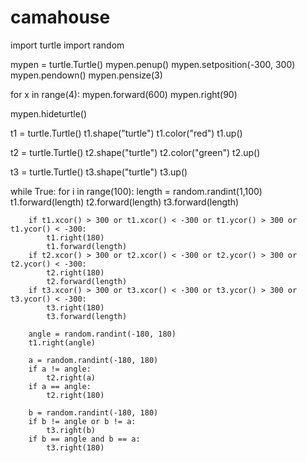 # camahouse

import turtle
import random

mypen = turtle.Turtle()
mypen.penup()
mypen.setposition(-300, 300)
mypen.pendown()
mypen.pensize(3)

for x in range(4):
    mypen.forward(600)
    mypen.right(90)

mypen.hideturtle()

t1 = turtle.Turtle()
t1.shape("turtle")
t1.color("red")
t1.up()

t2 = turtle.Turtle()
t2.shape("turtle")
t2.color("green")
t2.up()

t3 = turtle.Turtle()
t3.shape("turtle")
t3.up()

while True:
    for i in range(100):
        length = random.randint(1,100)
        t1.forward(length)
        t2.forward(length)
        t3.forward(length)

        if t1.xcor() > 300 or t1.xcor() < -300 or t1.ycor() > 300 or t1.ycor() < -300:
            t1.right(180)
            t1.forward(length)
        if t2.xcor() > 300 or t2.xcor() < -300 or t2.ycor() > 300 or t2.ycor() < -300:
            t2.right(180)
            t2.forward(length)
        if t3.xcor() > 300 or t3.xcor() < -300 or t3.ycor() > 300 or t3.ycor() < -300:
            t3.right(180)
            t3.forward(length)

        angle = random.randint(-180, 180)
        t1.right(angle)

        a = random.randint(-180, 180)
        if a != angle:
            t2.right(a)
        if a == angle:
            t2.right(180)

        b = random.randint(-180, 180)
        if b != angle or b != a:
            t3.right(b)
        if b == angle and b == a:
            t3.right(180)
